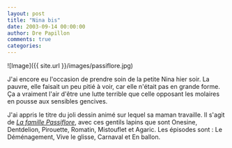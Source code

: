 ```yaml
---
layout: post
title: "Nina bis"
date: 2003-09-14 00:00:00
author: Dre Papillon
comments: true
categories: 
---
```



![Image]({{ site.url }}/images/passiflore.jpg)

J'ai encore eu l'occasion de prendre soin de la petite Nina hier soir.  La pauvre, elle faisait un peu pitié à voir, car elle n'était pas en grande forme.  Ça a vraiment l'air d'être une lutte terrible que celle opposant les molaires en pousse aux sensibles gencives.

J'ai appris le titre du joli dessin animé sur lequel sa maman travaille.  Il s'agit de [*La famille Passiflore*](http://www.tf1video.fr/fiches/fiche.php?ean=338444203191&amp;cid=461372810&amp;p=1), avec ces gentils lapins que sont Onesine, Dentdelion, Pirouette, Romatin, Mistouflet et Agaric.  Les épisodes sont : Le Déménagement, Vive le glisse, Carnaval et En ballon.
